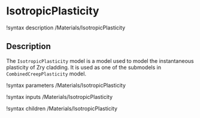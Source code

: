 # IsotropicPlasticity
!syntax description /Materials/IsotropicPlasticity

## Description

The `IsotropicPlasticity` model is a model used to model the instantaneous plasticity of Zry
cladding. It is used as one of the submodels in `CombinedCreepPlasticity` model.

!syntax parameters /Materials/IsotropicPlasticity

!syntax inputs /Materials/IsotropicPlasticity

!syntax children /Materials/IsotropicPlasticity
